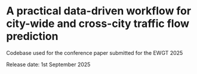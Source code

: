 # A practical data-driven workflow for city-wide and cross-city traffic flow prediction

Codebase used for the conference paper submitted for the EWGT 2025

Release date: 1st September 2025
